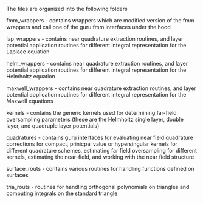 The files are organized into the following folders

fmm_wrappers - contains wrappers which are modified
  version of the fmm wrappers and call one of the guru
  fmm interfaces under the hood

lap_wrappers - contains near quadrature extraction
  routines, and layer potential application routines
  for different integral representation for the 
  Laplace equation

helm_wrappers - contains near quadrature extraction
  routines, and layer potential application routines
  for different integral representation for the 
  Helmholtz equation

maxwell_wrappers - contains near quadrature extraction
  routines, and layer potential application routines
  for different integral representation for the 
  Maxwell equations

kernels - contains the generic kernels used 
 for determining far-field oversampling parameters
 (these are the Helmholtz single layer, double layer,
 and quadruple layer potentials)


quadratures - contains guru interfaces for evaluating
   near field quadrature corrections for compact,
   prinicpal value or hypersingular kernels for
   different quadrature schemes, estimating 
   far field oversampling for different kernels,
   estimating the near-field, and working with
   the near field structure

surface_routs - contains various routines for handling 
   functions defined on surfaces

tria_routs - routines for handling orthogonal polynomials
  on triangles and computing integrals on the standard
  triangle


